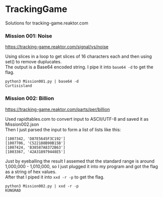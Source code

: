 # TrackingGame
Solutions for tracking-game.reaktor.com

### Mission 001: Noise
https://tracking-game.reaktor.com/signal/vs/noise

Using slices in a loop to get slices of 16 characters each and then using set() to remove duplucates.  
The output is a Base64 encoded string. I pipe it into `base64 -d` to get the flag.

```
python3 Mission001.py | base64 -d
Curtisisland
```

### Mission 002: Billion

https://tracking-game.reaktor.com/parts/per/billion

Used rapidtables.com to convert input to ASCII/UTF-8 and saved it as Mission002.json  
Then I just parsed the input to form a list of lists like this:

```
[1007342, 'D87E5645F3C192']
[1007706, 'C522188B90B15B']
[1007424, 'B38587A8372B63']
[1003367, '42A318979448E5']
```

Just by eyeballing the result I assemed that the standard range is around 1,000,000 - 1,010,000, so I just plugged it into my program and got the flag as a string of hex values.  
After that I piped it into `xxd -r -p` to get the flag.

```
python3 Mission002.py | xxd -r -p
KUNGRAD
```
